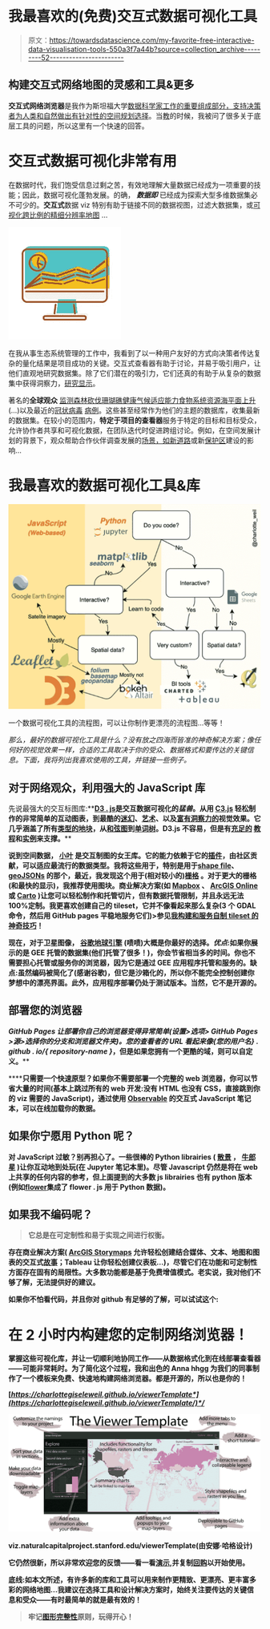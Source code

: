 # 我最喜欢的(免费)交互式数据可视化工具

> 原文：<https://towardsdatascience.com/my-favorite-free-interactive-data-visualisation-tools-550a3f7a44b?source=collection_archive---------52----------------------->

## 构建交互式网络地图的灵感和工具&更多

**交互式网络浏览器**是我作为斯坦福大学[数据科学家工作的重要组成部分，支持决策者为人类和自然做出有针对性的空间规划选择](https://naturalcapitalproject.stanford.edu/)。当[教](https://naturalcapitalproject.stanford.edu/impact/invest-virtual-workshops)的时候，我被问了很多关于底层工具的问题，所以这里有一个快速的回答。

# **交互式数据可视化非常有用**

在数据时代，我们饱受信息过剩之苦，有效地理解大量数据已经成为一项重要的技能；因此，数据可视化蓬勃发展。的确， ***数据即*** 已经成为探索大型多维数据集必不可少的。**交互式**数据 viz 特别有助于链接不同的数据视图，过滤大数据集，或[可视化跨比例的精细分辨率地图](http://viz.naturalcapitalproject.stanford.edu/ipbes/wq.html) …

![](img/be84e8e27d8e48d6a9df740dc825e44e.png)

在我从事生态系统管理的工作中，我看到了以一种用户友好的方式向决策者传达复杂的量化结果是项目成功的关键。交互式查看器有助于讨论，并易于吸引用户，让他们直观地研究数据集。除了它们潜在的吸引力，它们还真的有助于从复杂的数据集中获得洞察力，[研究显示](https://medium.com/r?url=https%3A%2F%2Fwww.techrxiv.org%2Farticles%2FOn_the_usefulness_of_map-based_dashboards_for_decision_making%2F12738683)。

著名的**全球观众** [监测森林砍伐](https://www.globalforestwatch.org/map/global/)[珊瑚礁健康](https://coralreefwatch.noaa.gov/product/vs/map.php)[气候适应能力](https://www.prepdata.org/explore?basemap=default&boundaries=false&filterQuery=&labels=none&lat=24.44714958973082&lng=-66.97265625000001&location=GLOBAL&minZoom=3&tab=core_datasets&water=none&zoom=3)[食物系统](https://foodsystemsdashboard.org/compareandanalyze)[资源](https://resourcewatch.org/data/explore)[海平面上升](https://vesl.jpl.nasa.gov/sea-level/slr-gfm/) (…)以及最近的[冠状病毒](https://coronavirus.jhu.edu/map.html) [病例](https://hgis.uw.edu/virus/)。这些甚至经常作为他们的主题的数据库，收集最新的数据集。在较小的范围内，**特定于项目的查看器**服务于特定的目标和目标受众，允许协作者共享和可视化数据，在团队迭代时促进跨组讨论。例如，在空间发展计划的背景下，观众帮助合作伙伴调查发展的[场景，如](http://viz.naturalcapitalproject.stanford.edu/pro-agua/)[新道路](http://viz.naturalcapitalproject.stanford.edu/caracol/)或新[保护区](http://cons.scienceontheweb.net/belize/)建设的影响…

# **我最喜欢的数据可视化工具&库**

![](img/c93bbf7742ef61f57230adc87cb6a986.png)

一个数据可视化工具的流程图，可以让你制作更漂亮的流程图…等等！

*那么，最好的数据可视化工具是什么？没有放之四海而皆准的神奇解决方案；像任何好的视觉效果一样，合适的工具取决于你的受众、数据格式和要传达的关键信息。下面，我将列出我喜欢使用的工具，并链接一些例子。*

## 对于网络观众，利用强大的 JavaScript 库

先说最强大的交互标图库:**[**D3 . js**](https://d3js.org/)**是交互数据可视化的*猛兽*。从用 [**C3.js**](https://c3js.org/) 轻松制作的非常简单的互动图表，到最酷的[迷幻](https://observablehq.com/@mbostock/circle-wave)、[艺术](https://observablehq.com/@d3/mona-lisa-histogram)、以及[富有洞察力的](https://www.gapminder.org/tools/?from=world#$state$time$value=1805;;&chart-type=bubbles)视觉效果。它几乎涵盖了所有[类型的地块](https://github.com/d3/d3/wiki/Gallery)，从[和弦图](https://blog.csaladen.es/refugees/)到[单词树](https://www.jasondavies.com/wordtree/?source=obama.inauguration.2013.txt&prefix=We)。D3.js 不容易，但是有[充足的](https://observablehq.com/@d3/learn-d3) [教程](https://www.d3-graph-gallery.com/intro_d3js.html)和[实例](https://github.com/d3/d3/wiki/Gallery)来支撑。****

****说到空间数据， [**小叶**](https://leafletjs.com/) 是交互制图的女王库。它的能力依赖于它的[插件](https://leafletjs.com/plugins.html)，由社区贡献，可以适应最流行的数据类型。我将这些用于，特别是用于[shape file](https://github.com/calvinmetcalf/leaflet.shapefile)、 [geoJSONs](https://github.com/calvinmetcalf/leaflet-ajax) 的那个，最近，我发现这个用于(相对较小的)[栅格](https://www.npmjs.com/package/georaster-layer-for-leaflet) **。**对于更大的栅格(和最快的显示)，我推荐使用**图块**。商业解决方案(如 [Mapbox](https://www.mapbox.com/) 、 [ArcGIS Online](https://www.arcgis.com/index.html) 或 [Carto](https://carto.com/) )让您可以轻松制作和托管切片，但有数据托管限制，并且永远无法 100%定制。我更喜欢创建自己的 tileset，它并不像看起来那么复杂(3 个 GDAL 命令，然后用 GitHub pages 平稳地服务它们)>参见[我构建和服务自制 tileset 的神奇技巧](https://github.com/charlottegiseleweil/viewerTemplate/blob/master/Readme_detailed.md#build-and-display-tilesets)！****

****现在，对于卫星图像， [**谷歌地球引擎**](https://code.earthengine.google.com/) (啧啧)大概是你最好的选择。*优点*:如果你展示的是 GEE 托管的数据集(他们托管了很多！)，你会节省相当多的时间。你也不需要担心托管或服务你的浏览器，因为它是通过 GEE 应用程序托管和服务的。缺点:虽然编码被简化了(感谢谷歌)，但它是沙箱化的，所以你不能完全控制创建你梦想中的漂亮界面。此外，应用程序部署仍处于测试版本。当然，它不是开源的。****

## ****部署您的浏览器****

******GitHub Pages** 让部署你自己的浏览器变得异常简单(设置>选项> GitHub Pages >源>选择你的分支和浏览器文件夹)。您的查看者的 URL 看起来像*{您的用户名} . github . io/{ repository-name }*，但是如果您拥有一个更酷的域，则可以自定义。****

******只需要一个快速原型？**如果你不需要部署一个完整的 web 浏览器，你可以节省大量的时间(基本上跳过所有的 web 开发:没有 HTML 也没有 CSS，直接跳到你的 viz 需要的 JavaScript)，通过使用 [Observable](https://observablehq.com/) 的交互式 JavaScript 笔记本，可以在线加载你的数据。****

## ****如果你宁愿用 Python 呢？****

****对 JavaScript 过敏？别再担心了。一些很棒的 Python librairies ( [**散景**](https://bokeh.org/) ， [**牛郎星**](https://altair-viz.github.io/) )让你互动地到处玩(在 Jupyter 笔记本里)。尽管 Javascript 仍然是将在 web 上共享的任何内容的参考，但上面提到的大多数 js librairies 也有 python 版本(例如[**flower**](https://python-visualization.github.io/folium/)集成了 flower . js 用于 Python 数据)。****

## ****如果我不编码呢？****

> ****它总是在可定制性和易于实现之间进行权衡。****

****存在商业解决方案( [ArcGIS Storymaps](https://storymaps.arcgis.com/) 允许轻松创建结合媒体、文本、地图和图表的交互式[故事](https://medium.com/r?url=https%3A%2F%2Fundesa.maps.arcgis.com%2Fapps%2FMapSeries%2Findex.html%3Fappid%3D48248a6f94604ab98f6ad29fa182efbd)；Tableau 让你轻松创建仪表板…)，尽管它们在功能和可定制性方面存在固有的局限性。大多数功能都是基于免费增值模式。老实说，我对他们不够了解，无法提供好的建议。****

****如果你不怕看代码，并且你对 github 有足够的了解，可以试试这个:****

# ****在 2 小时内构建您的定制网络浏览器！****

****掌握这些可视化库，并让一切顺利地协同工作——从数据格式化到在线部署查看器——可能非常耗时。为了简化这个过程，我和出色的 Anna hhgg 为我们的同事制作了一个模板**来免费、快速地构建网络浏览器**。都是开源的，所以也是你的！****

****[*https://charlottegiseleweil.github.io/viewerTemplate*](https://charlottegiseleweil.github.io/viewerTemplate/)*/*****

****![](img/53b5d344648ab215833784d8fd517ba1.png)****

****viz.naturalcapitalproject.stanford.edu/viewerTemplate(由安娜·哈格设计)****

****它仍然很新，所以非常欢迎您的反馈——看一看[演示](https://charlottegiseleweil.github.io/viewerTemplate),并复制[回购](https://github.com/charlottegiseleweil/viewerTemplate)以开始使用。****

****底线:如本文所述，有许多新的库和工具可以用来制作更精致、更漂亮、更丰富多彩的网络地图…我建议在选择工具和设计解决方案时，始终关注要传达的关键信息和受众——有时最简单的就是最有效的！****

> ****牢记[图形完整性](http://jcsites.juniata.edu/faculty/rhodes/ida/graphicalIntRedes.html)原则，玩得开心！****